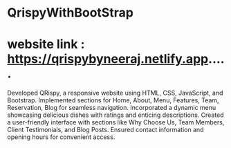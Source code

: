 # QrispyWithBootStrap
# website link :   https://qrispybyneeraj.netlify.app.....
Developed QRispy, a responsive website using HTML, CSS, JavaScript, and Bootstrap.
Implemented sections for Home, About, Menu, Features, Team, Reservation, Blog for seamless navigation.
Incorporated a dynamic menu showcasing delicious dishes with ratings and enticing descriptions.
Created a user-friendly interface with sections like Why Choose Us, Team Members, Client Testimonials, and Blog Posts.
Ensured contact information and opening hours for convenient access.
